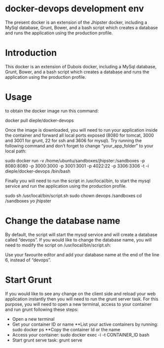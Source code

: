 # docker-devops development env
The present docker is an extension of the Jhipster docker, including a MySql database, Grunt, Bower, and a bash script which creates a database and runs the application using the production profile.

# Introduction
This docker is an extension of Dubois docker, including a MySql database, Grunt, Bower, and a bash script which creates a database and runs the application using the production profile.

# Usage
to obtain the docker image run this command:

docker pull dieple/docker-devops

Once the image is downloaded, you will need to run your application inside the container and forward all local ports exposed (8080 for tomcat, 3000 and 3001 for grunt, 22 for ssh and 3606 for mysql). Try running the following command  and don’t forget to change “your_app_folder” to your local path:

sudo docker run -v /home/ubuntu/sandboxes/jhipster:/sandboxes -p 8080:8080 -p 3000:3000 -p 3001:3001 -p 4022:22 -p 3306:3306 -t -i dieple/docker-devops /bin/bash

Finally you will need to run the script in /usr/local/bin, to start the mysql service and run the application using the production profile.


sudo sh /usr/local/bin/script.sh
sudo chown devops /sandboxes
cd /sandboxes
yo jhipster

# Change the database name

By default, the script will start the mysql service and will create a database called “devops”. If you would like to change the database name, you will need to modify the script on /usr/local/bin/script.sh:

Use your favourite editor and add your database name at the end of the line 6, instead of “devops”.

# Start Grunt

If you would like to see any change on the client side and reload your web application instantly then you will need to run the grunt server task. For this purpose, you will need to open a new terminal, access to your container and run grunt following these steps:

* Open a new terminal
* Get your container ID or name
**List your active containers by running:
  sudo docker ps
**Copy the container Id or the name
* Access your container:
  sudo docker exec -i -t CONTAINER_ID bash
* Start grunt serve task:
 grunt serve


